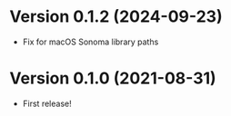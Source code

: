 <!-- markdownlint-disable=MD025 -->

# Version 0.1.2 (2024-09-23)

- Fix for macOS Sonoma library paths

# Version 0.1.0 (2021-08-31)

- First release!